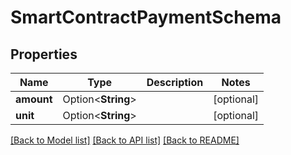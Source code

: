 # SmartContractPaymentSchema

## Properties

Name | Type | Description | Notes
------------ | ------------- | ------------- | -------------
**amount** | Option<**String**> |  | [optional]
**unit** | Option<**String**> |  | [optional]

[[Back to Model list]](../README.md#documentation-for-models) [[Back to API list]](../README.md#documentation-for-api-endpoints) [[Back to README]](../README.md)


